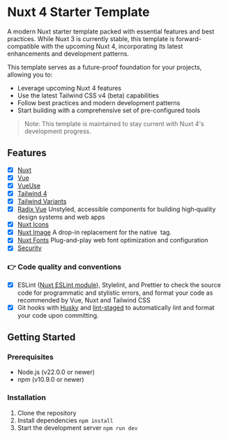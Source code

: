 # Nuxt 4 Starter Template

A modern Nuxt starter template packed with essential features and best practices. While Nuxt 3 is currently stable, this template is forward-compatible with the upcoming Nuxt 4, incorporating its latest enhancements and development patterns.

This template serves as a future-proof foundation for your projects, allowing you to:
- Leverage upcoming Nuxt 4 features
- Use the latest Tailwind CSS v4 (beta) capabilities
- Follow best practices and modern development patterns
- Start building with a comprehensive set of pre-configured tools

> Note: This template is maintained to stay current with Nuxt 4's development progress.

## Features

- [x] [Nuxt](https://nuxt.com)
- [x] [Vue](https://vuejs.org)
- [x] [VueUse](https://nuxt.com/modules/vueuse)
- [x] [Tailwind 4](https://tailwindcss.com/docs/v4-beta)
- [x] [Tailwind Variants](https://www.tailwind-variants.org)
- [x] [Radix Vue](https://www.radix-vue.com/) Unstyled, accessible components for building high‑quality design systems and web apps
- [x] [Nuxt Icons](https://nuxt.com/modules/icon)
- [x] [Nuxt Image](https://image.nuxt.com/) A drop-in replacement for the native <img> tag.
- [x] [Nuxt Fonts](https://fonts.nuxt.com/) Plug-and-play web font optimization and configuration 
- [x] [Security](https://nuxt-security.vercel.app/)

### 👉 Code quality and conventions

- [x] ESLint ([Nuxt ESLint module](https://nuxt.com/modules/eslint)), Stylelint, and Prettier to check the source code for programmatic and stylistic errors, and format your code as recommended by Vue, Nuxt and Tailwind CSS
- [x] Git hooks with [Husky](https://typicode.github.io/husky/) and [lint-staged](https://github.com/okonet/lint-staged) to automatically lint and format your code upon committing.

## Getting Started

### Prerequisites
- Node.js (v22.0.0 or newer)
- npm (v10.9.0 or newer)

### Installation

1. Clone the repository
2. Install dependencies `npm install`
3. Start the development server `npm run dev`
